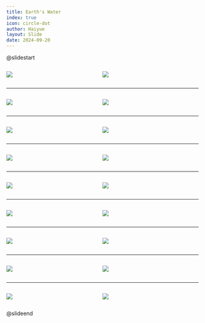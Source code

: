 ```yaml
---
title: Earth's Water
index: true
icon: circle-dot
author: Haiyue
layout: Slide
date: 2024-09-20
---
```

 
@slidestart

<div style="display:flex">
<div style="flex:1">

![](/data/english/reading/Level-K/Earth's%20Water/001.png)
</div>
<div style="flex:1">

![](/data/english/reading/Level-K/Earth's%20Water/002.png)
</div>
</div>

---

<div style="display:flex">
<div style="flex:1">

![](/data/english/reading/Level-K/Earth's%20Water/003.png)
</div>
<div style="flex:1">

![](/data/english/reading/Level-K/Earth's%20Water/004.png)
</div>
</div>

---

<div style="display:flex">
<div style="flex:1">

![](/data/english/reading/Level-K/Earth's%20Water/005.png)
</div>
<div style="flex:1">

![](/data/english/reading/Level-K/Earth's%20Water/006.png)
</div>
</div>

---

<div style="display:flex">
<div style="flex:1">

![](/data/english/reading/Level-K/Earth's%20Water/007.png)
</div>
<div style="flex:1">

![](/data/english/reading/Level-K/Earth's%20Water/008.png)
</div>
</div>

---

<div style="display:flex">
<div style="flex:1">

![](/data/english/reading/Level-K/Earth's%20Water/009.png)
</div>
<div style="flex:1">

![](/data/english/reading/Level-K/Earth's%20Water/010.png)
</div>
</div>

---

<div style="display:flex">
<div style="flex:1">

![](/data/english/reading/Level-K/Earth's%20Water/011.png)
</div>
<div style="flex:1">

![](/data/english/reading/Level-K/Earth's%20Water/012.png)
</div>
</div>

---

<div style="display:flex">
<div style="flex:1">

![](/data/english/reading/Level-K/Earth's%20Water/013.png)
</div>
<div style="flex:1">

![](/data/english/reading/Level-K/Earth's%20Water/014.png)
</div>
</div>

---

<div style="display:flex">
<div style="flex:1">

![](/data/english/reading/Level-K/Earth's%20Water/015.png)
</div>
<div style="flex:1">

![](/data/english/reading/Level-K/Earth's%20Water/016.png)
</div>
</div>

---

<div style="display:flex">
<div style="flex:1">

![](/data/english/reading/Level-K/Earth's%20Water/017.png)
</div>
<div style="flex:1">

![](/data/english/reading/Level-K/Earth's%20Water/018.png)
</div>
</div>

@slideend
